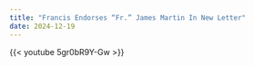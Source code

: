 ```yaml
---
title: "Francis Endorses “Fr.” James Martin In New Letter"
date: 2024-12-19
---
```


{{< youtube 5gr0bR9Y-Gw >}}
